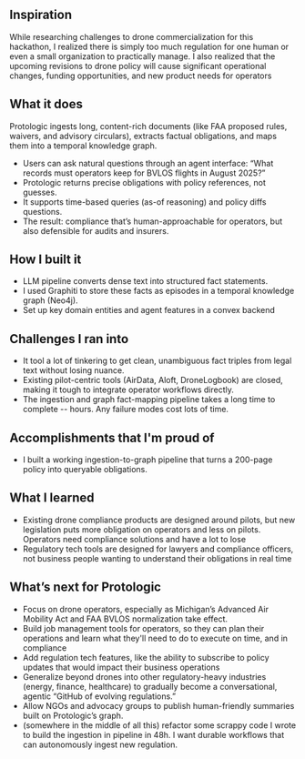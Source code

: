 ## Inspiration

While researching challenges to drone commercialization for this hackathon, I realized there is simply too much regulation for one human or even a small organization to practically manage. I also realized that the upcoming revisions to drone policy will cause significant operational changes, funding opportunities, and new product needs for operators

## What it does

Protologic ingests long, content-rich documents (like FAA proposed rules, waivers, and advisory circulars), extracts factual obligations, and maps them into a temporal knowledge graph.

- Users can ask natural questions through an agent interface: “What records must operators keep for BVLOS flights in August 2025?”
- Protologic returns precise obligations with policy references, not guesses.
- It supports time-based queries (as-of reasoning) and policy diffs questions.
- The result: compliance that’s human-approachable for operators, but also defensible for audits and insurers.

## How I built it

- LLM pipeline converts dense text into structured fact statements.
- I used Graphiti to store these facts as episodes in a temporal knowledge graph (Neo4j).
- Set up key domain entities and agent features in a convex backend

## Challenges I ran into

- It tool a lot of tinkering to get clean, unambiguous fact triples from legal text without losing nuance.
- Existing pilot-centric tools (AirData, Aloft, DroneLogbook) are closed, making it tough to integrate operator workflows directly.
- The ingestion and graph fact-mapping pipeline takes a long time to complete -- hours. Any failure modes cost lots of time.

## Accomplishments that I'm proud of

- I built a working ingestion-to-graph pipeline that turns a 200-page policy into queryable obligations.

## What I learned

- Existing drone compliance products are designed around pilots, but new legislation puts more obligation on operators and less on pilots. Operators need compliance solutions and have a lot to lose
- Regulatory tech tools are designed for lawyers and compliance officers, not business people wanting to understand their obligations in real time

## What’s next for Protologic

- Focus on drone operators, especially as Michigan’s Advanced Air Mobility Act and FAA BVLOS normalization take effect.
- Build job management tools for operators, so they can plan their operations and learn what they'll need to do to execute on time, and in compliance
- Add regulation tech features, like the ability to subscribe to policy updates that would impact their business operations
- Generalize beyond drones into other regulatory-heavy industries (energy, finance, healthcare) to gradually become a conversational, agentic “GitHub of evolving regulations.”
- Allow NGOs and advocacy groups to publish human-friendly summaries built on Protologic’s graph.
- (somewhere in the middle of all this) refactor some scrappy code I wrote to build the ingestion in pipeline in 48h. I want durable workflows that can autonomously ingest new regulation.
